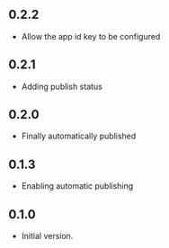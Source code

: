 ## 0.2.2

- Allow the app id key to be configured

## 0.2.1

- Adding publish status

## 0.2.0

- Finally automatically published

## 0.1.3

- Enabling automatic publishing


## 0.1.0

- Initial version.
